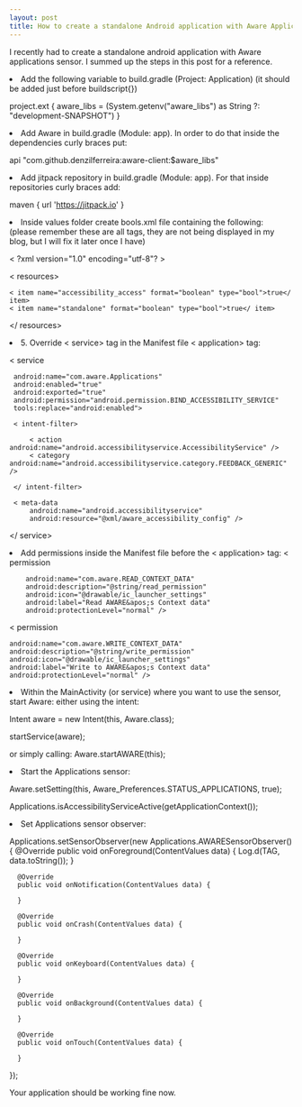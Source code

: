 ```yaml
---
layout: post
title: How to create a standalone Android application with Aware Applications sensor
---
```


I recently had to create a standalone android application with Aware applications sensor.
I summed up the steps in this post for a reference.

<li> Add the following variable to build.gradle (Project: Application) (it should be added just before buildscript{})

project.ext {
    aware_libs = (System.getenv("aware_libs") as String ?: "development-SNAPSHOT")
}
</li>

<li> Add Aware in build.gradle (Module: app). In order to do that inside the dependencies curly braces put:

api "com.github.denzilferreira:aware-client:$aware_libs" 
</li>

<li> Add jitpack repository in build.gradle (Module: app). For that inside repositories curly braces add:

 maven { url 'https://jitpack.io' } 
</li>
 
<li> Inside values folder create bools.xml file containing the following: (please remember these are all tags, they are not being displayed in my blog, but I will fix it later once I have)

< ?xml version="1.0" encoding="utf-8"? >

< resources>

    < item name="accessibility_access" format="boolean" type="bool">true</ item>
    < item name="standalone" format="boolean" type="bool">true</ item>
	
</ resources>
</li>

<li>
5. Override < service> tag in the Manifest file < application> tag:

< service

     android:name="com.aware.Applications"
     android:enabled="true"
     android:exported="true"
     android:permission="android.permission.BIND_ACCESSIBILITY_SERVICE"
     tools:replace="android:enabled">
	 
     < intent-filter>
	 
         < action android:name="android.accessibilityservice.AccessibilityService" />
         < category android:name="android.accessibilityservice.category.FEEDBACK_GENERIC" />
		 
	 </ intent-filter>
	 
     < meta-data
         android:name="android.accessibilityservice"
         android:resource="@xml/aware_accessibility_config" />
		 
</ service>
</li>


<li> Add permissions inside the Manifest file before the < application> tag:
< permission

        android:name="com.aware.READ_CONTEXT_DATA"
        android:description="@string/read_permission"
        android:icon="@drawable/ic_launcher_settings"
        android:label="Read AWARE&apos;s Context data"
        android:protectionLevel="normal" />
		
< permission

    android:name="com.aware.WRITE_CONTEXT_DATA"
    android:description="@string/write_permission"
    android:icon="@drawable/ic_launcher_settings"
    android:label="Write to AWARE&apos;s Context data"
    android:protectionLevel="normal" />
</li>

<li> Within the MainActivity (or service) where you want to use the sensor, start Aware:
either using the intent:

 Intent aware = new Intent(this, Aware.class);
 
 startService(aware);
		
or simply calling: 
 Aware.startAWARE(this);
 
</li>

<li> Start the Applications sensor:

 Aware.setSetting(this, Aware_Preferences.STATUS_APPLICATIONS, true);

 Applications.isAccessibilityServiceActive(getApplicationContext());
</li>

<li> Set Applications sensor observer:

Applications.setSensorObserver(new Applications.AWARESensorObserver() {
      @Override
      public void onForeground(ContentValues data) {
          Log.d(TAG, data.toString());
      }

      @Override
      public void onNotification(ContentValues data) {

      }

      @Override
      public void onCrash(ContentValues data) {

      }

      @Override
      public void onKeyboard(ContentValues data) {

      }

      @Override
      public void onBackground(ContentValues data) {

      }
	  
      @Override
      public void onTouch(ContentValues data) {

      }
});
</li>

Your application should be working fine now.
